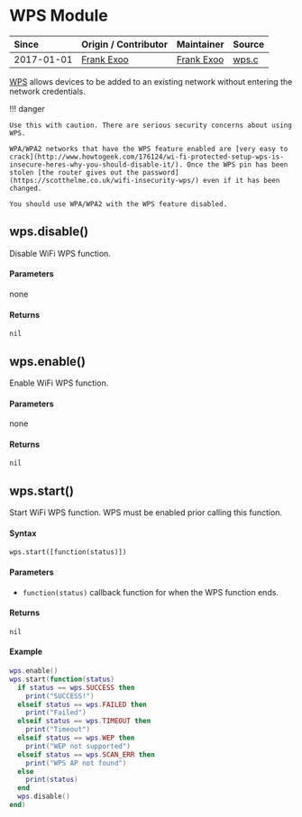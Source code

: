 # WPS Module
| Since  | Origin / Contributor  | Maintainer  | Source  |
| :----- | :-------------------- | :---------- | :------ |
| 2017-01-01 | [Frank Exoo](https://github.com/FrankX0) | [Frank Exoo](https://github.com/FrankX0) | [wps.c](../../../app/modules/wps.c)|

[WPS](https://en.wikipedia.org/wiki/Wi-Fi_Protected_Setup) allows devices to be added to an existing network without entering the network credentials.

!!! danger

    Use this with caution. There are serious security concerns about using WPS.

    WPA/WPA2 networks that have the WPS feature enabled are [very easy to crack](http://www.howtogeek.com/176124/wi-fi-protected-setup-wps-is-insecure-heres-why-you-should-disable-it/). Once the WPS pin has been stolen [the router gives out the password](https://scotthelme.co.uk/wifi-insecurity-wps/) even if it has been changed.

    You should use WPA/WPA2 with the WPS feature disabled.

## wps.disable()
Disable WiFi WPS function.

#### Parameters
none

#### Returns
`nil`

## wps.enable()
Enable WiFi WPS function.

#### Parameters
none

#### Returns
`nil`

## wps.start()
Start WiFi WPS function. WPS must be enabled prior calling this function.

#### Syntax
`wps.start([function(status)])`

#### Parameters
- `function(status)` callback function for when the WPS function ends.

#### Returns
`nil`

#### Example
```lua
wps.enable()
wps.start(function(status)
  if status == wps.SUCCESS then
    print("SUCCESS!")
  elseif status == wps.FAILED then
    print("Failed")
  elseif status == wps.TIMEOUT then
    print("Timeout")
  elseif status == wps.WEP then
    print("WEP not supported")
  elseif status == wps.SCAN_ERR then
    print("WPS AP not found")
  else
    print(status)
  end
  wps.disable()
end)
```
